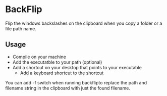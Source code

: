 # BackFlip
Flip the windows backslashes on the clipboard when you copy a folder or a file path name.
## Usage
* Compile on your machine
* Add the executatble to your path (optional)
* Add a shortcut on your desktop that points to your executable 
  * Add a keyboard shortcut to the shortcut

You can add -f switch when running backflipto replace the path and filename string in the clipboard with just the found filename.
